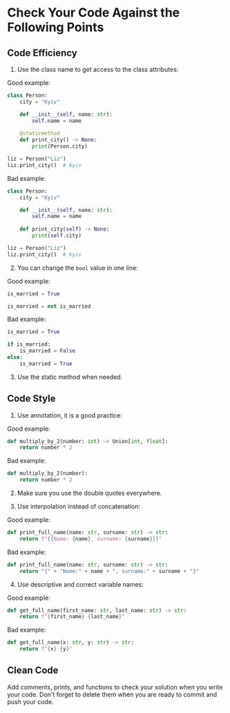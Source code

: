 # Сheck Your Code Against the Following Points

## Code Efficiency

1. Use the class name to get access to the class attributes:

Good example:

```python
class Person:
    city = "Kyiv"

    def __init__(self, name: str):
        self.name = name
        
    @staticmethod    
    def print_city() -> None:
        print(Person.city)

liz = Person("Liz")
liz.print_city()  # Kyiv
```

Bad example:

```python
class Person:
    city = "Kyiv"

    def __init__(self, name: str):
        self.name = name
        
    def print_city(self) -> None:
        print(self.city)

liz = Person("Liz")
liz.print_city()  # Kyiv
```

2. You can change the `bool` value in one line:

Good example:

```python
is_married = True

is_married = not is_married
```

Bad example:

```python
is_married = True

if is_married:
    is_married = False
else:
    is_married = True
```

3. Use the static method when needed.

## Code Style

1. Use annotation, it is a good practice:

Good example:

```python
def multiply_by_2(number: int) -> Union[int, float]:
    return number * 2
```

Bad example:
```python
def multiply_by_2(number):
    return number * 2
```

2. Make sure you use the double quotes everywhere.

3. Use interpolation instead of concatenation:

Good example:

```python
def print_full_name(name: str, surname: str) -> str:
    return f"{{Name: {name}, surname: {surname}}}"
```

Bad example:

```python
def print_full_name(name: str, surname: str) -> str:
    return "{" + "Name:" + name + ", surname:" + surname + "}"
```

4. Use descriptive and correct variable names:

Good example:

```python
def get_full_name(first_name: str, last_name: str) -> str:
    return f"{first_name} {last_name}"
```

Bad example:
```python
def get_full_name(x: str, y: str) -> str:
    return f"{x} {y}"
```

## Clean Code

Add comments, prints, and functions to check your solution when you write your code. 
Don't forget to delete them when you are ready to commit and push your code.

